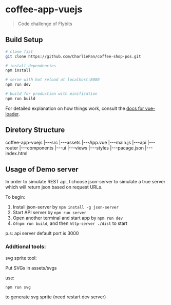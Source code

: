 # coffee-app-vuejs

> Code challenge of Flybits

## Build Setup

``` bash
# clone fist
git clone https://github.com/CharlieFan/coffee-shop-pos.git

# install dependencies
npm install

# serve with hot reload at localhost:8080
npm run dev

# build for production with minification
npm run build
```

For detailed explanation on how things work, consult the [docs for vue-loader](http://vuejs.github.io/vue-loader).

## Diretory Structure
coffee-app-vuejs
|---src
    |---assets
    |---App.vue
    |---main.js
    |---api
    |---router
    |---components
        |---ui
        |---views
    |---styles
|---pacage.json
|---index.html

## Usage of Demo server 
In order to simulate REST api, I choose json-server to simulate a true server which will return json based on request URLs.

To begin:
1. Install json-server by ```npm install -g json-server```
2. Start API server by ```npm run server```
3. Open another terminal and start app by ```npm run dev```
4. or```npm run build```, and then ```http-server ./dist``` to start

p.s: api server default port is 3000


### Addtional tools:
svg sprite tool:

Put SVGs in assets/svgs

use:
```
npm run svg
```
to generate svg sprite (need restart dev server)
